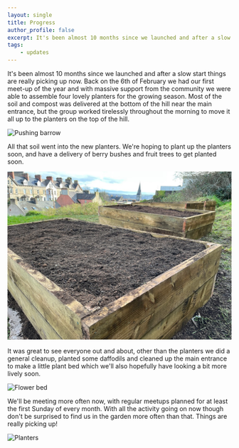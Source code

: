 ```yaml
---
layout: single
title: Progress
author_profile: false
excerpt: It's been almost 10 months since we launched and after a slow start..
tags: 
    - updates
---
```


It's been almost 10 months since we launched and after a slow start things are really picking up now. Back on the 6th 
of February we had our first meet-up of the year and with massive support from the community we were able to assemble 
four lovely planters for the growing season. Most of the soil and compost was delivered at the bottom of the hill near 
the main entrance, but the group worked tirelessly throughout the morning to move it all up to the planters on the 
top of the hill.

![Pushing barrow](/assets/images/blog/pushing_barrow.jpg "Pushing barrow up a hill")

All that soil went into the new planters. We're hoping to plant up the planters soon, and have a delivery of berry 
bushes and fruit trees to get planted soon.

![Planters](/assets/images/blog/planters.jpg "Planter boxes")

It was great to see everyone out and about, other than the planters we did a general cleanup, planted some daffodils 
and cleaned up the main entrance to make a little plant bed which we'll also hopefully have looking a bit more 
lively soon.

![Flower bed](/assets/images/blog/entrance_bed.jpg "Entrance flower bed")

We'll be meeting more often now, with regular meetups planned for at least the first Sunday of every month. With all 
the activity going on now though don't be surprised to find us in the garden more often than that. Things are 
really picking up!


![Planters](/assets/images/blog/planters_2.jpg "Planter boxes")